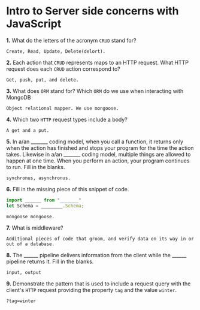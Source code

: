 # Intro to Server side concerns with JavaScript

**1.** What do the letters of the acronym `CRUD` stand for?
<!-- enter you answer in the space below -->
```
Create, Read, Update, Delete(delort).
```
**2.** Each action that `CRUD` represents maps to an HTTP request. What HTTP request does each `CRUD` action correspond to?
<!-- enter you answer in the space below -->
```
Get, push, put, and delete.
```
**3.** What does `ORM` stand for? Which `ORM` do we use when interacting with MongoDB
<!-- enter you answer in the space below -->
```
Object relational mapper. We use mongoose.
```
**4.** Which two `HTTP` request types include a body?
<!-- enter you answer in the space below -->
```
A get and a put.
```
**5.** In a/an _______ coding model, when you call a function, it returns only when the action has finished and stops your program for the time the action takes. Likewise in a/an _______ coding model, multiple things are allowed to happen at one time. When you perform an action, your program continues to run.  Fill in the blanks.
<!-- enter you answer in the space below -->
```
synchronus, asynchronus.
```

**6.** Fill in the missing piece of this snippet of code.
```js
import ______ from "_______"
let Schema = ________.Schema;
```
<!-- enter you answer in the space below -->
```
mongoose mongoose.
```
**7.** What is middleware?
<!-- enter you answer in the space below -->
```
Additional pieces of code that groom, and verify data on its way in or out of a database.
```
**8.** The ______ pipeline delivers information from the client while the ______ pipeline returns it. Fill in the blanks. 
<!-- enter you answer in the space below -->
```
input, output
```
**9.** 
Demonstrate the pattern that is used to include a request query with the client's `HTTP` request providing the property `tag` and the value `winter`.
<!-- enter you answer in the space below -->
```
?tag=winter
```